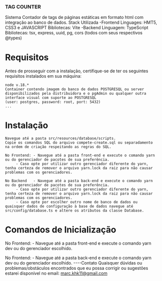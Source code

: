 ### TAG COUNTER

Sistema Contador de tags de páginas estáticas em formato html com integração ao banco de dados.
Stack Utilizada
-Frontend
Linguages: HMT5, CSS3 e JAVASCRIPT
Bibliotecas: Vite
-Backend
Linguagem: TypeScript
Bibliotecas: tsx, express, uuid, pg, cors (todos com seus respectivos @types)

# Requisitos

Antes de prosseguir com a instalação, certifique-se de ter os seguintes requisitos instalados em sua máquina:

    node v.18.*
    Container contendo imagem do banco de dados POSTGRESQL ou server disponibilizados pela distribuidora e o pgAdmin ou qualquer outra interface visual com suporte ao POSTGRESQL
    (user: postgres, password: root, port: 5432)
    ...

# Instalação

    Navegue até a pasta src/resources/database/scripts.
    Copie os comandos SQL do arquivo compete-create.sql ou separadamento na ordem de criação respeitando as regras do SQL.

    No Frontend: - Navegue até a pasta front-end e execute o comando yarn ou do gerenciador de pacotes de sua preferência.
    	 - Caso opte por utilizar outro gerenciador diferente do yarn, tenha certeza de remover o arquivo yarn.lock da raiz para não causar problemas com os gerenciadores.

    No Backend   - Navegue até a pasta back-end e execute o comando yarn ou do gerenciador de pacotes de sua preferência.
    	 - Caso opte por utilizar outro gerenciador diferente do yarn, tenha certeza de remover o arquivo yarn.lock da raiz para não causar problemas com os gerenciadores.
    	 - Caso opte por escolher outro nome de banco de dados ou quaisquer dados de configuração à base de dados navegue até src/config/database.ts e altere os atributos da classe Database.

# Comandos de Inicialização

No Frontend: - Navegue até a pasta front-end e execute o comando yarn dev ou do gerenciador escolhido.

No Frontend: - Navegue até a pasta back-end e execute o comando yarn dev ou do gerenciador escolhido.
----Contato
Quaisquer dúvidas ou problemas/obstáculos encontrados que eu possa corrigir ou sugestões estarei disponível no email: marc.khk11@gmail.com
